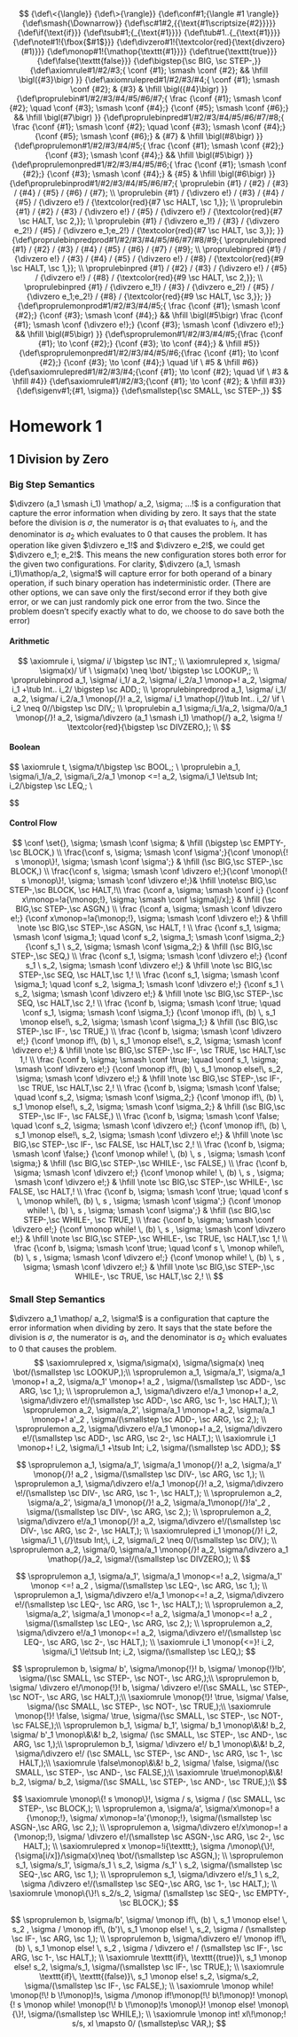 $$
{\def\<{\langle}}
{\def\>{\rangle}}
{\def\conf#1;{\langle #1 \rangle}}
{\def\smash{\Downarrow}}
{\def\sc#1#2,{{\text{#1\scriptsize{#2}}}}}
{\def\if{\text{if}}}
{\def\tsub#1;{_{\text{#1}}}}
{\def\tub#1..{_{\text{#1}}}}
{\def\note#1!{\fbox{$#1$}}}
{\def\divzero#1!{\textcolor{red}{\text{divzero}(#1)}}}
{\def\monop#1!{\mathop{\texttt{#1}}}}
{\def\true{\texttt{true}}}
{\def\false{\texttt{false}}}
{\def\bigstep{\sc BIG, \sc STEP-,}}
{\def\axiomrule#1/#2/#3;{
    \conf {#1}; \smash \conf {#2}; && \hfill \bigl({#3}\bigr)
}}
{\def\axiomrulepred#1/#2/#3/#4;{
    \conf {#1}; \smash \conf {#2}; & {#3} & \hfill \bigl({#4}\bigr)
}}
{\def\proprulebin#1/#2/#3/#4/#5/#6/#7;{
    \frac
        {\conf {#1}; \smash \conf {#2}; \quad \conf {#3}; \smash \conf {#4};}
        {\conf {#5}; \smash \conf {#6};}
    && \hfill \bigl(#7\bigr)
}}
{\def\proprulebinpred#1/#2/#3/#4/#5/#6/#7/#8;{
    \frac
        {\conf {#1}; \smash \conf {#2}; \quad \conf {#3}; \smash \conf {#4};}
        {\conf {#5}; \smash \conf {#6};}
    & {#7} & \hfill \bigl(#8\bigr)
}}
{\def\proprulemon#1/#2/#3/#4/#5;{
    \frac
        {\conf {#1}; \smash \conf {#2};}
        {\conf {#3}; \smash \conf {#4};}
    && \hfill \bigl(#5\bigr)
}}
{\def\proprulemonpred#1/#2/#3/#4/#5/#6;{
    \frac
        {\conf {#1}; \smash \conf {#2};}
        {\conf {#3}; \smash \conf {#4};}
    & {#5} & \hfill \bigl(#6\bigr)
}}
{\def\proprulebinprod#1/#2/#3/#4/#5/#6/#7;{
    \proprulebin {#1} / {#2} / {#3} / {#4} / {#5} / {#6} / {#7}; \\
    \proprulebin {#1} / {\divzero e!} / {#3} / {#4} / {#5} / {\divzero e!} /
        {\textcolor{red}{#7 \sc HALT, \sc 1,}}; \\
    \proprulebin {#1} / {#2} / {#3} / {\divzero e!} / {#5} / {\divzero e!} /
        {\textcolor{red}{#7 \sc HALT, \sc 2,}}; \\
    \proprulebin {#1} / {\divzero e_1!} / {#3} / {\divzero e_2!} / {#5} / {\divzero e_1;e_2!} /
        {\textcolor{red}{#7 \sc HALT, \sc 3,}};
}}
{\def\proprulebinpredprod#1/#2/#3/#4/#5/#6/#7/#8/#9;{
    \proprulebinpred {#1} / {#2} / {#3} / {#4} / {#5} / {#6} / {#7} / {#9}; \\
    \proprulebinpred {#1} / {\divzero e!} / {#3} / {#4} / {#5} / {\divzero e!} / {#8} /
        {\textcolor{red}{#9 \sc HALT, \sc 1,}}; \\
    \proprulebinpred {#1} / {#2} / {#3} / {\divzero e!} / {#5} / {\divzero e!} / {#8} /
        {\textcolor{red}{#9 \sc HALT, \sc 2,}}; \\
    \proprulebinpred {#1} / {\divzero e_1!} / {#3} / {\divzero e_2!} / {#5} / {\divzero e_1;e_2!} / {#8} /
        {\textcolor{red}{#9 \sc HALT, \sc 3,}};
}}
{\def\proprulemonprod#1/#2/#3/#4/#5;{
    \frac
        {\conf {#1}; \smash \conf {#2};}
        {\conf {#3}; \smash \conf {#4};}
    && \hfill \bigl(#5\bigr)
    \frac
        {\conf {#1}; \smash \conf {\divzero e!};}
        {\conf {#3}; \smash \conf {\divzero e!};}
    && \hfill \bigl(#5\bigr)
}}
{\def\sproprulemon#1/#2/#3/#4/#5;{\frac {\conf {#1}; \to \conf {#2};} {\conf {#3}; \to \conf {#4};} & \hfill #5}}
{\def\sproprulemonpred#1/#2/#3/#4/#5/#6;{\frac {\conf {#1}; \to \conf {#2};} {\conf {#3}; \to \conf {#4};} \quad \if \ #5 & \hfill #6}}
{\def\saxiomrulepred#1/#2/#3/#4;{\conf {#1}; \to \conf {#2}; \quad \if \ #3 & \hfill #4}}
{\def\saxiomrule#1/#2/#3;{\conf {#1}; \to \conf {#2}; & \hfill #3}}
{\def\sigenv#1;{#1, \sigma}}
{\def\smallstep{\sc SMALL, \sc STEP-,}}
$$

# Homework 1

## 1   Division by Zero

### Big Step Semantics

$\divzero (a_1 \smash i_1) \mathop/ a_2, \sigma; ...!$ is a configuration that capture the error information when dividing by zero. It says that the state before the division is $\sigma$, the numerator is $a_1$ that evaluates to $i_1$, and the denominator is $a_2$ which evaluates to $0$ that causes the problem. It has operation like given $\divzero e_1!$ and $\divzero e_2!$, we could get $\divzero e_1; e_2!$. This means the new configuration stores both error for the given two configurations. For clarity, $\divzero (a_1, \smash i_1)\mathop/a_2, \sigma!$ will capture error for both operand of a binary operation, if such binary operation has indeterministic order. (There are other options, we can save only the first/second error if they both give error, or we can just randomly pick one error from the two. Since the problem doesn’t specify exactly what to do, we choose to do save both the error)

#### Arithmetic

$$
\axiomrule i, \sigma/ i/ \bigstep \sc INT,; \\
\axiomrulepred x, \sigma/ \sigma(x)/ \if \  \sigma(x) \neq \bot/ \bigstep \sc LOOKUP,; \\
\proprulebinprod a_1, \sigma/ i_1/ a_2, \sigma/ i_2/a_1 \monop+! a_2, \sigma/ i_1 +\tub Int.. i_2/ \bigstep \sc ADD,; \\
\proprulebinpredprod a_1, \sigma/ i_1/ a_2, \sigma/ i_2/a_1 \monop{/}! a_2, \sigma/ i_1 \mathop{/}\tub Int.. i_2/ \if \ i_2 \neq 0//\bigstep \sc DIV,; \\
\proprulebin a_1 \sigma;/i_1/a_2, \sigma/0/a_1 \monop{/}! a_2, \sigma/\divzero (a_1 \smash i_1) \mathop{/} a_2, \sigma !/ \textcolor{red}{\bigstep \sc DIVZERO,}; \\
$$

#### Boolean

$$
\axiomrule t, \sigma/t/\bigstep \sc BOOL,; \\
\proprulebin a_1, \sigma/i_1/a_2, \sigma/i_2/a_1 \monop <=! a_2, \sigma/i_1 \le\tsub Int; i_2/\bigstep \sc LEQ,; \\
$$

#### Control Flow
$$
\conf \set{}, \sigma; \smash \conf \sigma; & \hfill (\bigstep \sc EMPTY-, \sc BLOCK,) \\
\frac{\conf s, \sigma; \smash \conf \sigma';}{\conf \monop\{! s \monop\}!, \sigma; \smash \conf \sigma';} & \hfill (\sc BIG,\sc STEP-,\sc BLOCK,) \\
\frac{\conf s, \sigma; \smash \conf \divzero e!;}{\conf \monop\{! s \monop\}!, \sigma; \smash \conf \divzero e!;}& \hfill \note\sc BIG,\sc STEP-,\sc BLOCK, \sc HALT,!\\
\frac
{\conf a, \sigma; \smash \conf i;}
{\conf x\monop=!a{\monop;!}, \sigma; \smash \conf \sigma[i/x];} 
& \hfill (\sc BIG,\sc STEP-,\sc ASGN,) \\
\frac
{\conf a, \sigma; \smash \conf \divzero e!;}
{\conf x\monop=!a{\monop;!}, \sigma; \smash \conf \divzero e!;} 
& \hfill \note \sc BIG,\sc STEP-,\sc ASGN, \sc HALT, ! \\
\frac
{\conf s_1, \sigma; \smash \conf \sigma_1; \quad \conf s_2, \sigma_1; \smash \conf \sigma_2;}
{\conf s_1  \ s_2, \sigma; \smash \conf \sigma_2;}
& \hfill (\sc BIG,\sc STEP-,\sc SEQ,) \\
\frac
{\conf s_1, \sigma; \smash \conf \divzero e!;}
{\conf s_1  \ s_2, \sigma; \smash \conf \divzero e!;}
& \hfill \note \sc BIG,\sc STEP-,\sc SEQ, \sc HALT,\sc 1,! \\
\frac
{\conf s_1, \sigma; \smash \conf \sigma_1; \quad \conf s_2, \sigma_1; \smash \conf \divzero e!;}
{\conf s_1  \ s_2, \sigma; \smash \conf \divzero e!;}
& \hfill \note \sc BIG,\sc STEP-,\sc SEQ, \sc HALT,\sc 2,! \\
\frac
{\conf b, \sigma; \smash \conf \true; \quad \conf s_1, \sigma; \smash \conf \sigma_1;}
{\conf \monop if!\, (b) \, s_1 \monop else!\, s_2, \sigma; \smash \conf \sigma_1;}
& \hfill (\sc BIG,\sc STEP-,\sc IF-, \sc TRUE,) \\
\frac
{\conf b, \sigma; \smash \conf \divzero e!;}
{\conf \monop if!\, (b) \, s_1 \monop else!\, s_2, \sigma; \smash \conf \divzero e!;}
& \hfill \note \sc BIG,\sc STEP-,\sc IF-, \sc TRUE, \sc HALT,\sc 1,! \\
\frac
{\conf b, \sigma; \smash \conf \true; \quad \conf s_1, \sigma; \smash \conf \divzero e!;}
{\conf \monop if!\, (b) \, s_1 \monop else!\, s_2, \sigma; \smash \conf \divzero e!;}
& \hfill \note \sc BIG,\sc STEP-,\sc IF-, \sc TRUE, \sc HALT,\sc 2,! \\
\frac
{\conf b, \sigma; \smash \conf \false; \quad \conf s_2, \sigma; \smash \conf \sigma_2;}
{\conf \monop if!\, (b) \, s_1 \monop else!\, s_2, \sigma; \smash \conf \sigma_2;}
& \hfill (\sc BIG,\sc STEP-,\sc IF-, \sc FALSE,) \\
\frac
{\conf b, \sigma; \smash \conf \false; \quad \conf s_2, \sigma; \smash \conf \divzero e!;}
{\conf \monop if!\, (b) \, s_1 \monop else!\, s_2, \sigma; \smash \conf \divzero e!;}
& \hfill \note \sc BIG,\sc STEP-,\sc IF-, \sc FALSE, \sc HALT,\sc 2,! \\
\frac
{\conf b, \sigma; \smash \conf \false;}
{\conf \monop while! \, (b) \, s , \sigma; \smash \conf \sigma;} 
& \hfill (\sc BIG,\sc STEP-,\sc WHILE-, \sc FALSE,) \\
\frac
{\conf b, \sigma; \smash \conf \divzero e!;}
{\conf \monop while! \, (b) \, s , \sigma; \smash \conf \divzero e!;} 
& \hfill \note \sc BIG,\sc STEP-,\sc WHILE-, \sc FALSE, \sc HALT,! \\
\frac
{\conf b, \sigma; \smash \conf \true; \quad \conf s \, \monop while!\, (b) \, s , \sigma; \smash \conf \sigma';}
{\conf \monop while! \, (b) \, s , \sigma; \smash \conf \sigma';}
& \hfill (\sc BIG,\sc STEP-,\sc WHILE-, \sc TRUE,) \\
\frac
{\conf b, \sigma; \smash \conf \divzero e!;}
{\conf \monop while! \, (b) \, s , \sigma; \smash \conf \divzero e!;}
& \hfill \note \sc BIG,\sc STEP-,\sc WHILE-, \sc TRUE, \sc HALT,\sc 1,! \\
\frac
{\conf b, \sigma; \smash \conf \true; \quad \conf s \, \monop while!\, (b) \, s , \sigma; \smash \conf \divzero e!;}
{\conf \monop while! \, (b) \, s , \sigma; \smash \conf \divzero e!;}
& \hfill \note \sc BIG,\sc STEP-,\sc WHILE-, \sc TRUE, \sc HALT,\sc 2,! \\
$$

### Small Step Semantics

$\divzero a_1 \mathop/ a_2, \sigma!$ is a configuration that capture the error information when dividing by zero. It says that the state before the division is $\sigma$, the numerator is $a_1$, and the denominator is $a_2$ which evaluates to $0$ that causes the problem.
$$
\saxiomrulepred x, \sigma/\sigma(x), \sigma/\sigma(x) \neq \bot/(\smallstep \sc LOOKUP,);\\
\sproprulemon a_1, \sigma/a_1', \sigma/a_1 \monop+! a_2, \sigma/a_1' \monop+! a_2 , \sigma/(\smallstep \sc ADD-, \sc ARG, \sc 1,); \\
\sproprulemon a_1, \sigma/\divzero e!/a_1 \monop+! a_2, \sigma/\divzero e!/(\smallstep \sc ADD-, \sc ARG, \sc 1-, \sc HALT,); \\
\sproprulemon a_2, \sigma/a_2', \sigma/a_1 \monop+! a_2, \sigma/a_1 \monop+! a'_2 , \sigma/(\smallstep \sc ADD-, \sc ARG, \sc 2,); \\
\sproprulemon a_2, \sigma/\divzero e!/a_1 \monop+! a_2, \sigma/\divzero e!/(\smallstep \sc ADD-, \sc ARG, \sc 2-, \sc HALT,); \\
\saxiomrule i_1 \monop+! i_2, \sigma/i_1 +\tsub Int; i_2, \sigma/(\smallstep \sc ADD,);
$$

$$
\sproprulemon a_1, \sigma/a_1', \sigma/a_1 \monop{/}! a_2, \sigma/a_1' \monop{/}! a_2 , \sigma/(\smallstep \sc DIV-, \sc ARG, \sc 1,); \\
\sproprulemon a_1, \sigma/\divzero e!/a_1 \monop{/}! a_2, \sigma/\divzero e!/(\smallstep \sc DIV-, \sc ARG, \sc 1-, \sc HALT,); \\
\sproprulemon a_2, \sigma/a_2', \sigma/a_1 \monop{/}! a_2, \sigma/a_1\monop{/}!a'_2 , \sigma/(\smallstep \sc DIV-, \sc ARG, \sc 2,); \\
\sproprulemon a_2, \sigma/\divzero e!/a_1 \monop{/}! a_2, \sigma/\divzero e!/(\smallstep \sc DIV-, \sc ARG, \sc 2-, \sc HALT,); \\
\saxiomrulepred i_1 \monop{/}! i_2, \sigma/i_1 \,{/}\tsub Int;\, i_2, \sigma/i_2 \neq 0/(\smallstep \sc DIV,); \\
\sproprulemon a_2, \sigma/0, \sigma/a_1 \monop{/}! a_2, \sigma/\divzero a_1 \mathop{/}a_2, \sigma!/(\smallstep \sc DIVZERO,); \\
$$

$$
\sproprulemon a_1, \sigma/a_1', \sigma/a_1 \monop<=! a_2, \sigma/a_1' \monop <=! a_2 , \sigma/(\smallstep \sc LEQ-, \sc ARG, \sc 1,); \\
\sproprulemon a_1, \sigma/\divzero e!/a_1 \monop<=! a_2, \sigma/\divzero e!/(\smallstep \sc LEQ-, \sc ARG, \sc 1-, \sc HALT,); \\
\sproprulemon a_2, \sigma/a_2', \sigma/a_1 \monop<=! a_2, \sigma/a_1 \monop<=! a_2 , \sigma/(\smallstep \sc LEQ-, \sc ARG, \sc 2,); \\
\sproprulemon a_2, \sigma/\divzero e!/a_1 \monop<=! a_2, \sigma/\divzero e!/(\smallstep \sc LEQ-, \sc ARG, \sc 2-, \sc HALT,); \\
\saxiomrule i_1 \monop{<=}! i_2, \sigma/i_1 \le\tsub Int; i_2, \sigma/(\smallstep \sc LEQ,);
$$

$$
\sproprulemon b, \sigma/ b', \sigma/\monop{!}! b, \sigma/ \monop{!}!b', \sigma/(\sc SMALL, \sc STEP-, \sc NOT-, \sc ARG,);\\
\sproprulemon b, \sigma/ \divzero e!/\monop{!}! b, \sigma/ \divzero e!/(\sc SMALL, \sc STEP-, \sc NOT-, \sc ARG, \sc HALT,);\\
\saxiomrule \monop{!}! \true, \sigma/ \false, \sigma/(\sc SMALL, \sc STEP-, \sc NOT-, \sc TRUE,);\\
\saxiomrule \monop{!}! \false, \sigma/ \true, \sigma/(\sc SMALL, \sc STEP-, \sc NOT-, \sc FALSE,);\\
\sproprulemon  b_1, \sigma/ b_1', \sigma/ b_1 \monop\&\&! b_2, \sigma/ b'_1 \monop\&\&! b_2, \sigma/ (\sc SMALL, \sc STEP-, \sc AND-, \sc ARG, \sc 1,);\\
\sproprulemon  b_1, \sigma/ \divzero e!/ b_1 \monop\&\&! b_2, \sigma/\divzero e!/ (\sc SMALL, \sc STEP-, \sc AND-, \sc ARG, \sc 1-, \sc HALT,);\\
\saxiomrule \false\monop\&\&!  b_2, \sigma/ \false, \sigma/(\sc SMALL, \sc STEP-, \sc AND-, \sc FALSE,);\\
\saxiomrule \true\monop\&\&!  b_2, \sigma/ b_2, \sigma/(\sc SMALL, \sc STEP-, \sc AND-, \sc TRUE,);\\
$$

$$
\saxiomrule \monop\{! s \monop\}!, \sigma / s, \sigma / (\sc SMALL, \sc STEP-, \sc BLOCK,); \\
\sproprulemon a, \sigma/a', \sigma/x\monop=! a {\monop;!}, \sigma/ x\monop=!a'{\monop;!}, \sigma/(\smallstep \sc ASGN-,\sc ARG, \sc 2,); \\
\sproprulemon a, \sigma/\divzero e!/x\monop=! a {\monop;!}, \sigma/ \divzero e!/(\smallstep \sc ASGN-,\sc ARG, \sc 2-, \sc HALT,); \\
\saxiomrulepred x \monop=!i{\texttt;}, \sigma /\monop\{\}!,{\sigma[i/x]}/\sigma(x)\neq \bot/(\smallstep \sc ASGN,); \\
\sproprulemon s_1, \sigma/s_1', \sigma/s_1 \ s_2, \sigma /s_1' \ s_2, \sigma/(\smallstep \sc SEQ-,\sc ARG, \sc 1,); \\
\sproprulemon s_1, \sigma/\divzero e!/s_1 \ s_2, \sigma /\divzero e!/(\smallstep \sc SEQ-,\sc ARG, \sc 1-, \sc HALT,); \\
\saxiomrule \monop\{\}!\ s_2/s_2, \sigma/ (\smallstep \sc SEQ-, \sc EMPTY-, \sc BLOCK,);
$$


$$
\sproprulemon b, \sigma/b', \sigma/ \monop if!\, (b) \, s_1 \monop else! \, s_2 , \sigma / \monop if!\, (b')\, s_1 \monop else! \, s_2, \sigma / (\smallstep \sc IF-, \sc ARG, \sc 1,); \\
\sproprulemon b, \sigma/\divzero e!/ \monop if!\, (b) \, s_1 \monop else! \, s_2 , \sigma / \divzero e! / (\smallstep \sc IF-, \sc ARG, \sc 1-, \sc HALT,); \\
\saxiomrule \texttt{if}\, \texttt{(true)}\, s_1 \monop else! s_2, \sigma/s_1, \sigma/(\smallstep \sc IF-, \sc TRUE,); \\
\saxiomrule \texttt{if}\, \texttt{(false)}\, s_1 \monop else! s_2, \sigma/s_2, \sigma/(\smallstep \sc IF-, \sc FALSE,); \\
\saxiomrule \monop while! \monop(!\! b \!\monop)!s, \sigma /\monop if!\monop(!\! b\!\monop)! \monop\{! s \monop while! \monop(!\! b \!\monop)!s \monop\}! \monop else! \monop\{\}!, \sigma/(\smallstep \sc WHILE,); \\
\saxiomrule \monop int! xl\!\monop;! s/s, xl \mapsto 0/ (\smallstep\sc VAR,);
$$



